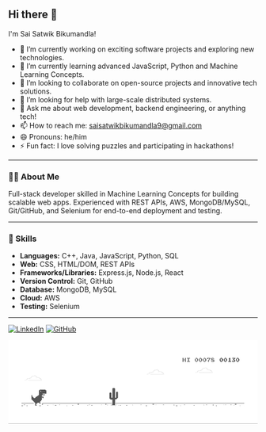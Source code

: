## Hi there 👋

I'm Sai Satwik Bikumandla!

- 🔭 I’m currently working on exciting software projects and exploring new technologies.
- 🌱 I’m currently learning advanced JavaScript, Python and Machine Learning Concepts.
- 👯 I’m looking to collaborate on open-source projects and innovative tech solutions.
- 🤔 I’m looking for help with large-scale distributed systems.
- 💬 Ask me about web development, backend engineering, or anything tech!
- 📫 How to reach me: [saisatwikbikumandla9@gmail.com](mailto:saisatwikbikumandla9@gmail.com)
- 😄 Pronouns: he/him
- ⚡ Fun fact: I love solving puzzles and participating in hackathons!

---

### 👨‍💻 About Me

Full-stack developer skilled in Machine Learning Concepts for building scalable web apps. Experienced with REST APIs, AWS, MongoDB/MySQL, Git/GitHub, and Selenium for end-to-end deployment and testing.

---

### 🧰 Skills

- **Languages:** C++, Java, JavaScript, Python, SQL
- **Web:** CSS, HTML/DOM, REST APIs
- **Frameworks/Libraries:** Express.js, Node.js, React
- **Version Control:** Git, GitHub
- **Database:** MongoDB, MySQL
- **Cloud:** AWS
- **Testing:** Selenium

---

[![LinkedIn](https://img.shields.io/badge/LinkedIn-blue?logo=linkedin&style=flat-square)](https://linkedin.com/in/saisatwikb)
[![GitHub](https://img.shields.io/badge/GitHub-black?logo=github&style=flat-square)](https://github.com/SaisatwikBiku)

![alt text](image.png)
